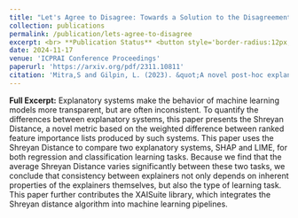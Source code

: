 ```yaml
---
title: "Let's Agree to Disagree: Towards a Solution to the Disagreement Problem in Explainability"
collection: publications
permalink: /publication/lets-agree-to-disagree
excerpt: <br> **Publication Status** <button style='border-radius:12px;background-color:rgb(203, 195, 227);border:none'> Working Paper </button> <br> **Topics** <button style='border-radius:12px;background-color:rgb(203, 195, 227);border:none'>ML Robustness</button> <button style='border-radius:12px;background-color:rgb(203, 195, 227);border:none'>ML Accessibility</button> <br> **Associated With** <button onclick="location.href='http://aiea-lab.github.io'" style='border-radius:12px;background-color:rgb(203, 195, 227);border:none'> <img src='../files/AIEALogo.png' style='height:20px;'/>  AIEA Lab</button><br><br>**Intermediate Published Papers** <br> 1.<u>The XAISuite framework and the implications of explanatory system dissonance </u> (preprint Arxiv 2023) <br> 2. <u> A novel post-hoc explanation comparison metric and applications </u> (preprint Arxiv 2023 and published ICPRAI 2024) <br> <br> **Code** <br> <a href="github.com/11301858/XAISuite"> XAISuite </a> * <br><br> **Excerpt (from latest working paper)**<br>Explanatory systems make the behavior of machine learning models more transparent, but are often inconsistent. To quantify the differences between explanatory systems, this paper presents the Shreyan Distance ... we conclude that consistency between explainers not only depends on inherent properties of the explainers themselves, but also the type of learning task. This paper further contributes the XAISuite library, which integrates the Shreyan distance algorithm into machine learning pipelines. <br><br>**Citation**<br>Mitra,S and Gilpin, L. (2023). &quot;A novel post-hoc explanation comparison metric and applications&quot; <i>ICPRAI Conference Proceedings, 2024</i>. 1(3).<br><br><i>* This library is outdated. A new XAIPipe library will be released soon.</i>
date: 2024-11-17
venue: 'ICPRAI Conference Proceedings'
paperurl: 'https://arxiv.org/pdf/2311.10811'
citation: 'Mitra,S and Gilpin, L. (2023). &quot;A novel post-hoc explanation comparison metric and applications&quot; <i>ICPRAI Conference Proceedings, 2024</i>. 1(3).'
---
```

**Full Excerpt:**
Explanatory systems make the behavior of machine learning models more transparent, but are often inconsistent. To quantify the differences between explanatory systems, this paper presents the Shreyan Distance, a novel metric based on the weighted difference between ranked feature importance lists produced by such systems. This paper uses the Shreyan Distance to compare two explanatory systems, SHAP and LIME, for both regression and classification learning tasks. Because we find that the average Shreyan Distance varies significantly between these two tasks, we conclude that consistency between explainers not only depends on inherent properties of the explainers themselves, but also the type of learning task. This paper further contributes the XAISuite library, which integrates the Shreyan distance algorithm into machine learning pipelines.
